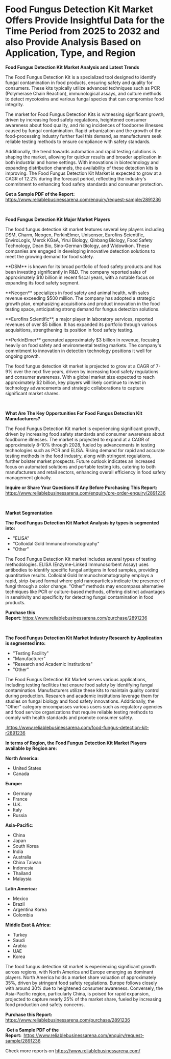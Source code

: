 <p><h1>Food Fungus Detection Kit Market Offers Provide Insightful Data for the Time Period from 2025 to 2032 and also Provide Analysis Based on Application, Type, and Region</h1></p><p><strong>Food Fungus Detection Kit Market Analysis and Latest Trends</strong></p>
<p><p>The Food Fungus Detection Kit is a specialized tool designed to identify fungal contamination in food products, ensuring safety and quality for consumers. These kits typically utilize advanced techniques such as PCR (Polymerase Chain Reaction), immunological assays, and culture methods to detect mycotoxins and various fungal species that can compromise food integrity. </p><p>The market for Food Fungus Detection Kits is witnessing significant growth, driven by increasing food safety regulations, heightened consumer awareness about food quality, and rising incidences of foodborne illnesses caused by fungal contamination. Rapid urbanization and the growth of the food-processing industry further fuel this demand, as manufacturers seek reliable testing methods to ensure compliance with safety standards.</p><p>Additionally, the trend towards automation and rapid testing solutions is shaping the market, allowing for quicker results and broader application in both industrial and home settings. With innovations in biotechnology and expanding distribution channels, the availability of these detection kits is improving. The Food Fungus Detection Kit Market is expected to grow at a CAGR of 12.2% during the forecast period, reflecting the industry's commitment to enhancing food safety standards and consumer protection.</p></p>
<p><strong>Get a Sample PDF of the Report:&nbsp;</strong> <a href="https://www.reliablebusinessarena.com/enquiry/request-sample/2891236?utm_campaign=3286&utm_medium=2&utm_source=Github&utm_content=ia&utm_term=14032025&utm_id=food-fungus-detection-kit">https://www.reliablebusinessarena.com/enquiry/request-sample/2891236</a></p>
<p>&nbsp;</p>
<p><strong>Food Fungus Detection Kit Major Market Players</strong></p>
<p><p>The food fungus detection kit market features several key players including DSM, Charm, Neogen, PerkinElmer, Unisensor, Eurofins Scientific, EnviroLogix, Merck KGaA, Yirui Biology, Qinbang Biology, Food Safety Technology, Dean Bio, Sino-German Biology, and Widowikon. These companies are engaged in developing innovative detection solutions to meet the growing demand for food safety.</p><p>**DSM** is known for its broad portfolio of food safety products and has been investing significantly in R&D. The company reported sales of approximately $10 billion in recent fiscal years, with a notable focus on expanding its food safety segment. </p><p>**Neogen** specializes in food safety and animal health, with sales revenue exceeding $500 million. The company has adopted a strategic growth plan, emphasizing acquisitions and product innovation in the food testing space, anticipating strong demand for fungus detection solutions.</p><p>**Eurofins Scientific**, a major player in laboratory services, reported revenues of over $5 billion. It has expanded its portfolio through various acquisitions, strengthening its position in food safety testing.</p><p>**PerkinElmer** generated approximately $3 billion in revenue, focusing heavily on food safety and environmental testing markets. The company's commitment to innovation in detection technology positions it well for ongoing growth.</p><p>The food fungus detection kit market is projected to grow at a CAGR of 7-9% over the next five years, driven by increasing food safety regulations and consumer awareness. With a global market size expected to reach approximately $2 billion, key players will likely continue to invest in technology advancements and strategic collaborations to capture significant market shares.</p></p>
<p>&nbsp;</p>
<p><strong>What Are The Key Opportunities For Food Fungus Detection Kit Manufacturers?</strong></p>
<p><p>The Food Fungus Detection Kit market is experiencing significant growth, driven by increasing food safety standards and consumer awareness about foodborne illnesses. The market is projected to expand at a CAGR of approximately 8-10% through 2028, fueled by advancements in testing technologies such as PCR and ELISA. Rising demand for rapid and accurate testing methods in the food industry, along with stringent regulations, further bolster market prospects. Future outlook indicates an increased focus on automated solutions and portable testing kits, catering to both manufacturers and retail sectors, enhancing overall efficiency in food safety management globally.</p></p>
<p><strong>Inquire or Share Your Questions If Any Before Purchasing This Report:</strong> <a href="https://www.reliablebusinessarena.com/enquiry/pre-order-enquiry/2891236?utm_campaign=3286&utm_medium=2&utm_source=Github&utm_content=ia&utm_term=14032025&utm_id=food-fungus-detection-kit">https://www.reliablebusinessarena.com/enquiry/pre-order-enquiry/2891236</a></p>
<p>&nbsp;</p>
<p><strong>Market Segmentation</strong></p>
<p><strong>The Food Fungus Detection Kit Market Analysis by types is segmented into:</strong></p>
<p><ul><li>"ELISA"</li><li>"Colloidal Gold Immunochromatography"</li><li>"Other"</li></ul></p>
<p><p>The Food Fungus Detection Kit market includes several types of testing methodologies. ELISA (Enzyme-Linked Immunosorbent Assay) uses antibodies to identify specific fungal antigens in food samples, providing quantitative results. Colloidal Gold Immunochromatography employs a rapid, strip-based format where gold nanoparticles indicate the presence of fungi through a color change. "Other" methods may encompass alternative techniques like PCR or culture-based methods, offering distinct advantages in sensitivity and specificity for detecting fungal contamination in food products.</p></p>
<p><strong>Purchase this Report:&nbsp;</strong><a href="https://www.reliablebusinessarena.com/purchase/2891236?utm_campaign=3286&utm_medium=2&utm_source=Github&utm_content=ia&utm_term=14032025&utm_id=food-fungus-detection-kit">https://www.reliablebusinessarena.com/purchase/2891236</a></p>
<p>&nbsp;</p>
<p><strong>The Food Fungus Detection Kit Market Industry Research by Application is segmented into:</strong></p>
<p><ul><li>"Testing Facility"</li><li>"Manufacturer"</li><li>"Research and Academic Institutions"</li><li>"Other"</li></ul></p>
<p><p>The Food Fungus Detection Kit Market serves various applications, including testing facilities that ensure food safety by identifying fungal contamination. Manufacturers utilize these kits to maintain quality control during production. Research and academic institutions leverage them for studies on fungal biology and food safety innovations. Additionally, the "Other" category encompasses various users such as regulatory agencies and food service organizations that require reliable testing methods to comply with health standards and promote consumer safety.</p></p>
<p><a href="https://www.reliablebusinessarena.com/food-fungus-detection-kit-r2891236?utm_campaign=3286&utm_medium=2&utm_source=Github&utm_content=ia&utm_term=14032025&utm_id=food-fungus-detection-kit">&nbsp;https://www.reliablebusinessarena.com/food-fungus-detection-kit-r2891236</a></p>
<p><strong>In terms of Region, the Food Fungus Detection Kit Market Players available by Region are:</strong></p>
<p>
    <p> <strong> North America: </strong>
        <ul>
            <li>United States</li>
            <li>Canada</li>
        </ul>
        </p> 
    <p> <strong> Europe: </strong>
        <ul>
            <li>Germany</li>
            <li>France</li>
            <li>U.K.</li>
            <li>Italy</li>
            <li>Russia</li>
        </ul>
        </p> 
    <p> <strong> Asia-Pacific: </strong>
        <ul>
            <li>China</li>
            <li>Japan</li>
            <li>South Korea</li>
            <li>India</li>
            <li>Australia</li>
            <li>China Taiwan</li>
            <li>Indonesia</li>
            <li>Thailand</li>
            <li>Malaysia</li>
        </ul>
        </p> 
    <p> <strong> Latin America: </strong>
        <ul>
            <li>Mexico</li>
            <li>Brazil</li>
            <li>Argentina Korea</li>
            <li>Colombia</li>
        </ul>
        </p> 
    <p> <strong> Middle East & Africa: </strong>
        <ul>
            <li>Turkey</li>
            <li>Saudi</li>
            <li>Arabia</li>
            <li>UAE</li>
            <li>Korea</li>
        </ul>
    </p>
    </p>
<p><p>The food fungus detection kit market is experiencing significant growth across regions, with North America and Europe emerging as dominant players. North America holds a market share valuation of approximately 35%, driven by stringent food safety regulations. Europe follows closely with around 30% due to heightened consumer awareness. Conversely, the Asia-Pacific region, particularly China, is poised for rapid expansion, projected to capture nearly 25% of the market share, fueled by increasing food production and safety concerns.</p></p>
<p><strong>Purchase this Report: </strong><a href="https://www.reliablebusinessarena.com/purchase/2891236?utm_campaign=3286&utm_medium=2&utm_source=Github&utm_content=ia&utm_term=14032025&utm_id=food-fungus-detection-kit">https://www.reliablebusinessarena.com/purchase/2891236</a></p>
<p>&nbsp;<strong>Get a Sample PDF of the Report:&nbsp;&nbsp;</strong><a href="https://www.reliablebusinessarena.com/enquiry/request-sample/2891236?utm_campaign=3286&utm_medium=2&utm_source=Github&utm_content=ia&utm_term=14032025&utm_id=food-fungus-detection-kit">https://www.reliablebusinessarena.com/enquiry/request-sample/2891236</a></p>
<p><strong></strong></p>
<p>Check more reports on <a href="https://www.reliablebusinessarena.com/?utm_campaign=3286&utm_medium=2&utm_source=Github&utm_content=ia&utm_term=14032025&utm_id=food-fungus-detection-kit">https://www.reliablebusinessarena.com/</a></p>